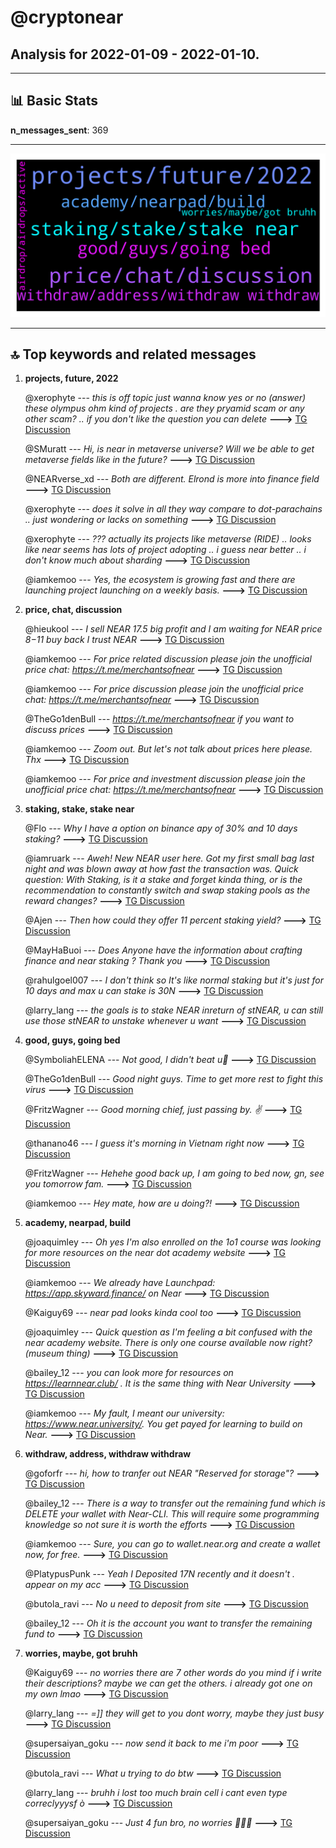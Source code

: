 # **@cryptonear**
 ## Analysis for **2022-01-09** - **2022-01-10**.

---

## 📊 **Basic Stats**

**n_messages_sent**: 369

---
![wordcloud](cryptonear_1Days_wordcloud.png)

---


## 🔝 **Top keywords and related messages**

1. **projects, future, 2022**

    @xerophyte --- *this is off topic just wanna know yes or no (answer) these olympus ohm kind of projects . are they pryamid scam or any other scam? .. if you don't like the question you can delete* **--->** [TG Discussion](https://t.me/cryptonear/281396)

    @SMuratt --- *Hi, is near in metaverse universe? Will we be able to get metaverse fields like in the future?* **--->** [TG Discussion](https://t.me/cryptonear/281577)

    @NEARverse_xd --- *Both are different. Elrond is more into finance field* **--->** [TG Discussion](https://t.me/cryptonear/281363)

    @xerophyte --- *does it solve in all they way compare to dot-parachains .. just wondering or lacks on something* **--->** [TG Discussion](https://t.me/cryptonear/281391)

    @xerophyte --- *??? actually its projects like metaverse (RIDE)  .. looks like near seems has lots of project adopting .. i guess near better .. i don't know much about sharding* **--->** [TG Discussion](https://t.me/cryptonear/281369)

    @iamkemoo --- *Yes, the ecosystem is growing fast and there are launching project launching on a weekly basis.* **--->** [TG Discussion](https://t.me/cryptonear/280785)

2. **price, chat, discussion**

    @hieukool --- *I sell NEAR 17.5 big profit and I am waiting for NEAR price 8$-11$ buy back I trust NEAR* **--->** [TG Discussion](https://t.me/cryptonear/280799)

    @iamkemoo --- *For price related discussion please join the unofficial price chat: https://t.me/merchantsofnear* **--->** [TG Discussion](https://t.me/cryptonear/280704)

    @iamkemoo --- *For price discussion please join the unofficial price chat: https://t.me/merchantsofnear* **--->** [TG Discussion](https://t.me/cryptonear/280808)

    @TheGo1denBull --- *https://t.me/merchantsofnear if you want to discuss prices* **--->** [TG Discussion](https://t.me/cryptonear/281007)

    @iamkemoo --- *Zoom out. But let's not talk about prices here please. Thx* **--->** [TG Discussion](https://t.me/cryptonear/280796)

    @iamkemoo --- *For price and investment discussion please join the unofficial price chat: https://t.me/merchantsofnear* **--->** [TG Discussion](https://t.me/cryptonear/280820)

3. **staking, stake, stake near**

    @Flo --- *Why I have a option on binance apy of 30% and 10 days staking?* **--->** [TG Discussion](https://t.me/cryptonear/280354)

    @iamruark --- *Aweh!  New NEAR user here. Got my first small bag last night and was blown away at how fast the transaction was.  Quick question: With Staking, is it a stake and forget kinda thing, or is the recommendation to constantly switch and swap staking pools as the reward changes?* **--->** [TG Discussion](https://t.me/cryptonear/281450)

    @Ajen --- *Then how could they offer 11 percent staking yield?* **--->** [TG Discussion](https://t.me/cryptonear/281310)

    @MayHaBuoi --- *Does Anyone have the information about crafting finance and near staking ? Thank you* **--->** [TG Discussion](https://t.me/cryptonear/280992)

    @rahulgoel007 --- *I don't think so  It's like normal staking but it's just for 10 days and max u can stake is 30N* **--->** [TG Discussion](https://t.me/cryptonear/280360)

    @larry_lang --- *the goals is to stake NEAR inreturn of stNEAR, u can still use those stNEAR to unstake whenever u want* **--->** [TG Discussion](https://t.me/cryptonear/281458)

4. **good, guys, going bed**

    @SymboliahELENA --- *Not  good, I didn't beat u🤣* **--->** [TG Discussion](https://t.me/cryptonear/280880)

    @TheGo1denBull --- *Good night guys. Time to get more rest to fight this virus* **--->** [TG Discussion](https://t.me/cryptonear/281160)

    @FritzWagner --- *Good morning chief, just passing by. ✌* **--->** [TG Discussion](https://t.me/cryptonear/281616)

    @thanano46 --- *I guess it's morning in Vietnam right now* **--->** [TG Discussion](https://t.me/cryptonear/281124)

    @FritzWagner --- *Hehehe good back up, I am going to bed now, gn, see you tomorrow fam.* **--->** [TG Discussion](https://t.me/cryptonear/280465)

    @iamkemoo --- *Hey mate, how are u doing?!* **--->** [TG Discussion](https://t.me/cryptonear/280721)

5. **academy, nearpad, build**

    @joaquimley --- *Oh yes I'm also enrolled on the 1o1 course was looking for more resources on the near dot academy website* **--->** [TG Discussion](https://t.me/cryptonear/280865)

    @iamkemoo --- *We already have Launchpad: https://app.skyward.finance/ on Near* **--->** [TG Discussion](https://t.me/cryptonear/280779)

    @Kaiguy69 --- *near pad looks kinda cool too* **--->** [TG Discussion](https://t.me/cryptonear/280610)

    @joaquimley --- *Quick question as I'm feeling a bit confused with the near academy website. There is only one course available now right? (museum thing)* **--->** [TG Discussion](https://t.me/cryptonear/280713)

    @bailey_12 --- *you can look more for resources on https://learnnear.club/ . It is the same thing with Near University* **--->** [TG Discussion](https://t.me/cryptonear/280870)

    @iamkemoo --- *My fault, I meant our university: https://www.near.university/. You get payed for learning to build on Near.* **--->** [TG Discussion](https://t.me/cryptonear/280864)

6. **withdraw, address, withdraw withdraw**

    @goforfr --- *hi, how to tranfer out NEAR "Reserved for storage"?* **--->** [TG Discussion](https://t.me/cryptonear/280482)

    @bailey_12 --- *There is a way to transfer out the remaining fund which is DELETE your wallet with Near-CLI. This will require some programming knowledge so not sure it is worth the efforts* **--->** [TG Discussion](https://t.me/cryptonear/280508)

    @iamkemoo --- *Sure, you can go to wallet.near.org and create a wallet now, for free.* **--->** [TG Discussion](https://t.me/cryptonear/280765)

    @PlatypusPunk --- *Yeah I Deposited 17N recently and it doesn't . appear on my acc* **--->** [TG Discussion](https://t.me/cryptonear/281708)

    @butola_ravi --- *No u need to deposit from site* **--->** [TG Discussion](https://t.me/cryptonear/281212)

    @bailey_12 --- *Oh it is the account you want to transfer the remaining fund to* **--->** [TG Discussion](https://t.me/cryptonear/280515)

7. **worries, maybe, got bruhh**

    @Kaiguy69 --- *no worries there are 7 other words do you mind if i write their descriptions? maybe we can get the others. i already got one on my own lmao* **--->** [TG Discussion](https://t.me/cryptonear/281251)

    @larry_lang --- *=]] they will get to you dont worry, maybe they just busy* **--->** [TG Discussion](https://t.me/cryptonear/280591)

    @supersaiyan_goku --- *now send it back to me i'm poor* **--->** [TG Discussion](https://t.me/cryptonear/281353)

    @butola_ravi --- *What u trying to do btw* **--->** [TG Discussion](https://t.me/cryptonear/281348)

    @larry_lang --- *bruhh i lost too much brain cell i cant even type correclyyysf   ò* **--->** [TG Discussion](https://t.me/cryptonear/281236)

    @supersaiyan_goku --- *Just 4 fun bro, no worries 🤣🤣🤣* **--->** [TG Discussion](https://t.me/cryptonear/280798)

